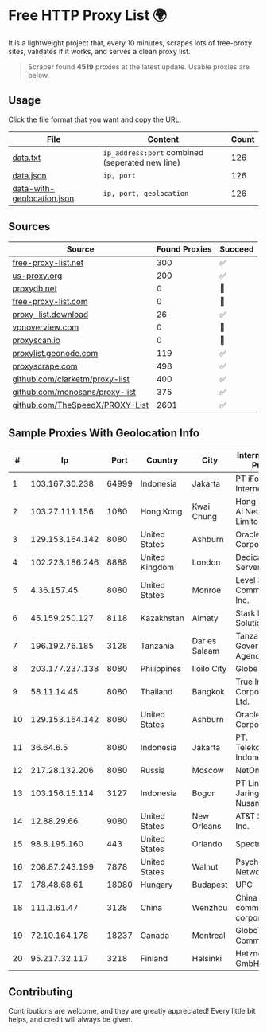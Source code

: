 
# Free HTTP Proxy List 🌍

It is a lightweight project that, every 10 minutes, scrapes lots of free-proxy sites, validates if it works, and serves a clean proxy list.


> Scraper found **4519** proxies at the latest update. Usable proxies are below.

## Usage

Click the file format that you want and copy the URL.


|File|Content|Count|
|----|-------|-----|
|[data.txt](https://raw.githubusercontent.com/themiralay/Proxy-List-World/master/data.txt)|`ip_address:port` combined (seperated new line)|126|
|[data.json](https://raw.githubusercontent.com/themiralay/Proxy-List-World/master/data.json)|`ip, port`|126|
|[data-with-geolocation.json](https://raw.githubusercontent.com/themiralay/Proxy-List-World/master/data-with-geolocation.json)|`ip, port, geolocation`|126|

## Sources

|Source|Found Proxies|Succeed|
|------|-------------|-------|
|[free-proxy-list.net](https://free-proxy-list.net)|300|✅|
|[us-proxy.org](https://www.us-proxy.org)|200|✅|
|[proxydb.net](http://proxydb.net)|0|🚫|
|[free-proxy-list.com](https://free-proxy-list.com/?page=&port=&type%5B%5D=http&type%5B%5D=https&up_time=0&search=Search)|0|🚫|
|[proxy-list.download](https://www.proxy-list.download/HTTP)|26|✅|
|[vpnoverview.com](https://vpnoverview.com/privacy/anonymous-browsing/free-proxy-servers)|0|🚫|
|[proxyscan.io](https://www.proxyscan.io)|0|🚫|
|[proxylist.geonode.com](https://proxylist.geonode.com/api/proxy-list?limit=300&page=1&sort_by=lastChecked&sort_type=desc&protocols=http,https)|119|✅|
|[proxyscrape.com](https://api.proxyscrape.com/v2/?request=displayproxies&protocol=http&timeout=10000&country=all&ssl=all&anonymity=all)|498|✅|
|[github.com/clarketm/proxy-list](https://raw.githubusercontent.com/clarketm/proxy-list/master/proxy-list-raw.txt)|400|✅|
|[github.com/monosans/proxy-list](https://raw.githubusercontent.com/monosans/proxy-list/main/proxies/http.txt)|375|✅|
|[github.com/TheSpeedX/PROXY-List](https://raw.githubusercontent.com/TheSpeedX/PROXY-List/master/http.txt)|2601|✅|


## Sample Proxies With Geolocation Info

|#|Ip|Port|Country|City|Internet Service Provider|
|-|--|----|-------|----|-------------------------|
|1|103.167.30.238|64999|Indonesia|Jakarta|PT iForte Global Internet|
|2|103.27.111.156|1080|Hong Kong|Kwai Chung|Hong Kong San Ai Net Int'l Limited|
|3|129.153.164.142|8080|United States|Ashburn|Oracle Corporation|
|4|102.223.186.246|8888|United Kingdom|London|Dedicated Servers|
|5|4.36.157.45|8080|United States|Monroe|Level 3 Communications, Inc.|
|6|45.159.250.127|8118|Kazakhstan|Almaty|Stark Industries Solutions LTD|
|7|196.192.76.185|3128|Tanzania|Dar es Salaam|Tanzania e-Government Agency|
|8|203.177.237.138|8080|Philippines|Iloilo City|Globe Telecom|
|9|58.11.14.45|8080|Thailand|Bangkok|True Internet Corporation CO. Ltd.|
|10|129.153.164.142|8080|United States|Ashburn|Oracle Corporation|
|11|36.64.6.5|8080|Indonesia|Jakarta|PT. Telekomunikasi Indonesia|
|12|217.28.132.206|8080|Russia|Moscow|NetOne Rus JSC|
|13|103.156.15.114|3127|Indonesia|Bogor|PT Lintas Jaringan Nusantara|
|14|12.88.29.66|9080|United States|New Orleans|AT&T Services, Inc.|
|15|98.8.195.160|443|United States|Orlando|Spectrum|
|16|208.87.243.199|7878|United States|Walnut|Psychz Networks|
|17|178.48.68.61|18080|Hungary|Budapest|UPC|
|18|111.1.61.47|3128|China|Wenzhou|China Mobile communications corporation|
|19|72.10.164.178|18237|Canada|Montreal|GloboTech Communications|
|20|95.217.32.117|3218|Finland|Helsinki|Hetzner Online GmbH|



## Contributing

Contributions are welcome, and they are greatly appreciated! Every
little bit helps, and credit will always be given.

